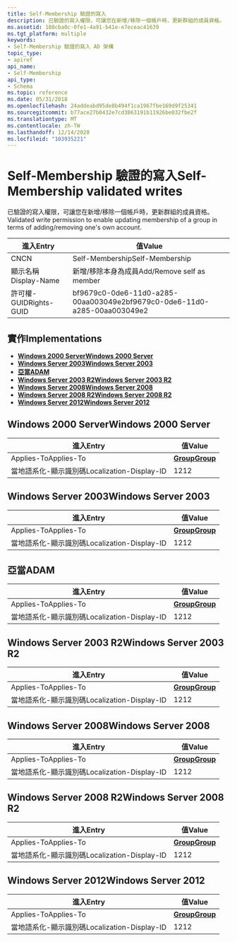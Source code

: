 ```yaml
---
title: Self-Membership 驗證的寫入
description: 已驗證的寫入權限，可讓您在新增/移除一個帳戶時，更新群組的成員資格。
ms.assetid: 180cba0c-0fe1-4a91-b41e-e7eceac41639
ms.tgt_platform: multiple
keywords:
- Self-Membership 驗證的寫入 AD 架構
topic_type:
- apiref
api_name:
- Self-Membership
api_type:
- Schema
ms.topic: reference
ms.date: 05/31/2018
ms.openlocfilehash: 24addeabd95de8b494f1ca1967fbe169d9f25341
ms.sourcegitcommit: b77ace27b0432e7cd3863191b11926be032fbe2f
ms.translationtype: MT
ms.contentlocale: zh-TW
ms.lasthandoff: 12/14/2020
ms.locfileid: "103935221"
---
```

# <a name="self-membership-validated-writes"></a><span data-ttu-id="3f5d9-104">Self-Membership 驗證的寫入</span><span class="sxs-lookup"><span data-stu-id="3f5d9-104">Self-Membership validated writes</span></span>

<span data-ttu-id="3f5d9-105">已驗證的寫入權限，可讓您在新增/移除一個帳戶時，更新群組的成員資格。</span><span class="sxs-lookup"><span data-stu-id="3f5d9-105">Validated write permission to enable updating membership of a group in terms of adding/removing one's own account.</span></span>



| <span data-ttu-id="3f5d9-106">進入</span><span class="sxs-lookup"><span data-stu-id="3f5d9-106">Entry</span></span> | <span data-ttu-id="3f5d9-107">值</span><span class="sxs-lookup"><span data-stu-id="3f5d9-107">Value</span></span> |
|--------------|--------------------------------------|
| <span data-ttu-id="3f5d9-108">CN</span><span class="sxs-lookup"><span data-stu-id="3f5d9-108">CN</span></span>           | <span data-ttu-id="3f5d9-109">Self-Membership</span><span class="sxs-lookup"><span data-stu-id="3f5d9-109">Self-Membership</span></span>                      |
| <span data-ttu-id="3f5d9-110">顯示名稱</span><span class="sxs-lookup"><span data-stu-id="3f5d9-110">Display-Name</span></span> | <span data-ttu-id="3f5d9-111">新增/移除本身為成員</span><span class="sxs-lookup"><span data-stu-id="3f5d9-111">Add/Remove self as member</span></span>            |
| <span data-ttu-id="3f5d9-112">許可權-GUID</span><span class="sxs-lookup"><span data-stu-id="3f5d9-112">Rights-GUID</span></span>  | <span data-ttu-id="3f5d9-113">bf9679c0-0de6-11d0-a285-00aa003049e2</span><span class="sxs-lookup"><span data-stu-id="3f5d9-113">bf9679c0-0de6-11d0-a285-00aa003049e2</span></span> |



## <a name="implementations"></a><span data-ttu-id="3f5d9-114">實作</span><span class="sxs-lookup"><span data-stu-id="3f5d9-114">Implementations</span></span>

-   [<span data-ttu-id="3f5d9-115">**Windows 2000 Server**</span><span class="sxs-lookup"><span data-stu-id="3f5d9-115">**Windows 2000 Server**</span></span>](#windows-2000-server)
-   [<span data-ttu-id="3f5d9-116">**Windows Server 2003**</span><span class="sxs-lookup"><span data-stu-id="3f5d9-116">**Windows Server 2003**</span></span>](#windows-server-2003)
-   [<span data-ttu-id="3f5d9-117">**亞當**</span><span class="sxs-lookup"><span data-stu-id="3f5d9-117">**ADAM**</span></span>](#adam)
-   [<span data-ttu-id="3f5d9-118">**Windows Server 2003 R2**</span><span class="sxs-lookup"><span data-stu-id="3f5d9-118">**Windows Server 2003 R2**</span></span>](#windows-server-2003-r2)
-   [<span data-ttu-id="3f5d9-119">**Windows Server 2008**</span><span class="sxs-lookup"><span data-stu-id="3f5d9-119">**Windows Server 2008**</span></span>](#windows-server-2008)
-   [<span data-ttu-id="3f5d9-120">**Windows Server 2008 R2**</span><span class="sxs-lookup"><span data-stu-id="3f5d9-120">**Windows Server 2008 R2**</span></span>](#windows-server-2008-r2)
-   [<span data-ttu-id="3f5d9-121">**Windows Server 2012**</span><span class="sxs-lookup"><span data-stu-id="3f5d9-121">**Windows Server 2012**</span></span>](#windows-server-2012)

## <a name="windows-2000-server"></a><span data-ttu-id="3f5d9-122">Windows 2000 Server</span><span class="sxs-lookup"><span data-stu-id="3f5d9-122">Windows 2000 Server</span></span>



| <span data-ttu-id="3f5d9-123">進入</span><span class="sxs-lookup"><span data-stu-id="3f5d9-123">Entry</span></span> | <span data-ttu-id="3f5d9-124">值</span><span class="sxs-lookup"><span data-stu-id="3f5d9-124">Value</span></span> |
|-------------------------|-------------------------------------|
| <span data-ttu-id="3f5d9-125">Applies-To</span><span class="sxs-lookup"><span data-stu-id="3f5d9-125">Applies-To</span></span>              | [<span data-ttu-id="3f5d9-126">**Group**</span><span class="sxs-lookup"><span data-stu-id="3f5d9-126">**Group**</span></span>](c-group.md)<br/> |
| <span data-ttu-id="3f5d9-127">當地語系化-顯示識別碼</span><span class="sxs-lookup"><span data-stu-id="3f5d9-127">Localization-Display-ID</span></span> | <span data-ttu-id="3f5d9-128">12</span><span class="sxs-lookup"><span data-stu-id="3f5d9-128">12</span></span>                                  |



## <a name="windows-server-2003"></a><span data-ttu-id="3f5d9-129">Windows Server 2003</span><span class="sxs-lookup"><span data-stu-id="3f5d9-129">Windows Server 2003</span></span>



| <span data-ttu-id="3f5d9-130">進入</span><span class="sxs-lookup"><span data-stu-id="3f5d9-130">Entry</span></span> | <span data-ttu-id="3f5d9-131">值</span><span class="sxs-lookup"><span data-stu-id="3f5d9-131">Value</span></span> |
|-------------------------|-------------------------------------|
| <span data-ttu-id="3f5d9-132">Applies-To</span><span class="sxs-lookup"><span data-stu-id="3f5d9-132">Applies-To</span></span>              | [<span data-ttu-id="3f5d9-133">**Group**</span><span class="sxs-lookup"><span data-stu-id="3f5d9-133">**Group**</span></span>](c-group.md)<br/> |
| <span data-ttu-id="3f5d9-134">當地語系化-顯示識別碼</span><span class="sxs-lookup"><span data-stu-id="3f5d9-134">Localization-Display-ID</span></span> | <span data-ttu-id="3f5d9-135">12</span><span class="sxs-lookup"><span data-stu-id="3f5d9-135">12</span></span>                                  |



## <a name="adam"></a><span data-ttu-id="3f5d9-136">亞當</span><span class="sxs-lookup"><span data-stu-id="3f5d9-136">ADAM</span></span>



| <span data-ttu-id="3f5d9-137">進入</span><span class="sxs-lookup"><span data-stu-id="3f5d9-137">Entry</span></span> | <span data-ttu-id="3f5d9-138">值</span><span class="sxs-lookup"><span data-stu-id="3f5d9-138">Value</span></span> |
|-------------------------|-------------------------------------|
| <span data-ttu-id="3f5d9-139">Applies-To</span><span class="sxs-lookup"><span data-stu-id="3f5d9-139">Applies-To</span></span>              | [<span data-ttu-id="3f5d9-140">**Group**</span><span class="sxs-lookup"><span data-stu-id="3f5d9-140">**Group**</span></span>](c-group.md)<br/> |
| <span data-ttu-id="3f5d9-141">當地語系化-顯示識別碼</span><span class="sxs-lookup"><span data-stu-id="3f5d9-141">Localization-Display-ID</span></span> | <span data-ttu-id="3f5d9-142">12</span><span class="sxs-lookup"><span data-stu-id="3f5d9-142">12</span></span>                                  |



## <a name="windows-server-2003-r2"></a><span data-ttu-id="3f5d9-143">Windows Server 2003 R2</span><span class="sxs-lookup"><span data-stu-id="3f5d9-143">Windows Server 2003 R2</span></span>



| <span data-ttu-id="3f5d9-144">進入</span><span class="sxs-lookup"><span data-stu-id="3f5d9-144">Entry</span></span> | <span data-ttu-id="3f5d9-145">值</span><span class="sxs-lookup"><span data-stu-id="3f5d9-145">Value</span></span> |
|-------------------------|-------------------------------------|
| <span data-ttu-id="3f5d9-146">Applies-To</span><span class="sxs-lookup"><span data-stu-id="3f5d9-146">Applies-To</span></span>              | [<span data-ttu-id="3f5d9-147">**Group**</span><span class="sxs-lookup"><span data-stu-id="3f5d9-147">**Group**</span></span>](c-group.md)<br/> |
| <span data-ttu-id="3f5d9-148">當地語系化-顯示識別碼</span><span class="sxs-lookup"><span data-stu-id="3f5d9-148">Localization-Display-ID</span></span> | <span data-ttu-id="3f5d9-149">12</span><span class="sxs-lookup"><span data-stu-id="3f5d9-149">12</span></span>                                  |



## <a name="windows-server-2008"></a><span data-ttu-id="3f5d9-150">Windows Server 2008</span><span class="sxs-lookup"><span data-stu-id="3f5d9-150">Windows Server 2008</span></span>



| <span data-ttu-id="3f5d9-151">進入</span><span class="sxs-lookup"><span data-stu-id="3f5d9-151">Entry</span></span> | <span data-ttu-id="3f5d9-152">值</span><span class="sxs-lookup"><span data-stu-id="3f5d9-152">Value</span></span> |
|-------------------------|-------------------------------------|
| <span data-ttu-id="3f5d9-153">Applies-To</span><span class="sxs-lookup"><span data-stu-id="3f5d9-153">Applies-To</span></span>              | [<span data-ttu-id="3f5d9-154">**Group**</span><span class="sxs-lookup"><span data-stu-id="3f5d9-154">**Group**</span></span>](c-group.md)<br/> |
| <span data-ttu-id="3f5d9-155">當地語系化-顯示識別碼</span><span class="sxs-lookup"><span data-stu-id="3f5d9-155">Localization-Display-ID</span></span> | <span data-ttu-id="3f5d9-156">12</span><span class="sxs-lookup"><span data-stu-id="3f5d9-156">12</span></span>                                  |



## <a name="windows-server-2008-r2"></a><span data-ttu-id="3f5d9-157">Windows Server 2008 R2</span><span class="sxs-lookup"><span data-stu-id="3f5d9-157">Windows Server 2008 R2</span></span>



| <span data-ttu-id="3f5d9-158">進入</span><span class="sxs-lookup"><span data-stu-id="3f5d9-158">Entry</span></span> | <span data-ttu-id="3f5d9-159">值</span><span class="sxs-lookup"><span data-stu-id="3f5d9-159">Value</span></span> |
|-------------------------|-------------------------------------|
| <span data-ttu-id="3f5d9-160">Applies-To</span><span class="sxs-lookup"><span data-stu-id="3f5d9-160">Applies-To</span></span>              | [<span data-ttu-id="3f5d9-161">**Group**</span><span class="sxs-lookup"><span data-stu-id="3f5d9-161">**Group**</span></span>](c-group.md)<br/> |
| <span data-ttu-id="3f5d9-162">當地語系化-顯示識別碼</span><span class="sxs-lookup"><span data-stu-id="3f5d9-162">Localization-Display-ID</span></span> | <span data-ttu-id="3f5d9-163">12</span><span class="sxs-lookup"><span data-stu-id="3f5d9-163">12</span></span>                                  |



## <a name="windows-server-2012"></a><span data-ttu-id="3f5d9-164">Windows Server 2012</span><span class="sxs-lookup"><span data-stu-id="3f5d9-164">Windows Server 2012</span></span>



| <span data-ttu-id="3f5d9-165">進入</span><span class="sxs-lookup"><span data-stu-id="3f5d9-165">Entry</span></span> | <span data-ttu-id="3f5d9-166">值</span><span class="sxs-lookup"><span data-stu-id="3f5d9-166">Value</span></span> |
|-------------------------|-------------------------------------|
| <span data-ttu-id="3f5d9-167">Applies-To</span><span class="sxs-lookup"><span data-stu-id="3f5d9-167">Applies-To</span></span>              | [<span data-ttu-id="3f5d9-168">**Group**</span><span class="sxs-lookup"><span data-stu-id="3f5d9-168">**Group**</span></span>](c-group.md)<br/> |
| <span data-ttu-id="3f5d9-169">當地語系化-顯示識別碼</span><span class="sxs-lookup"><span data-stu-id="3f5d9-169">Localization-Display-ID</span></span> | <span data-ttu-id="3f5d9-170">12</span><span class="sxs-lookup"><span data-stu-id="3f5d9-170">12</span></span>                                  |



 

 





